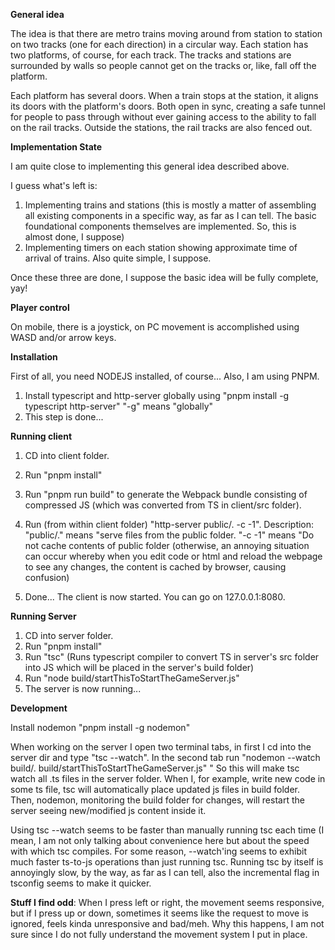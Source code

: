 **General idea**

The idea is that there are metro trains moving around from station to station on two tracks (one for each direction) in a circular way.
Each station has two platforms, of course, for each track. The tracks and stations are surrounded by walls so people cannot get on the tracks or, like, fall off the platform. 

Each platform has several doors. When a train stops at the station, it aligns its doors with the platform's doors. Both open in sync, creating a safe tunnel for people to pass through without ever gaining access to the ability to fall on the rail tracks.
Outside the stations, the rail tracks are also fenced out.

**Implementation State**

I am quite close to implementing this general idea described above.

I guess what's left is:

1. Implementing trains and stations (this is mostly a matter of assembling all existing components in a specific way, as far as I can tell. The basic foundational components themselves are implemented. So, this is almost done, I suppose)
2. Implementing timers on each station showing approximate time of arrival of trains. Also quite simple, I suppose.

Once these three are done, I suppose the basic idea will be fully complete, yay!

**Player control**

On mobile, there is a joystick, on PC movement is accomplished using WASD and/or arrow keys.

**Installation**

First of all, you need NODEJS installed, of course... Also, I am using PNPM.

1. Install typescript and http-server globally using "pnpm install -g typescript http-server"
"-g" means "globally"
2. This step is done...

**Running client**

1. CD into client folder.
2. Run "pnpm install"
3. Run "pnpm run build" to generate the Webpack bundle consisting of compressed JS (which was converted from TS in client/src folder).
4. Run (from within client folder) "http-server public/. -c -1".
Description:
"public/." means "serve files from the public folder.
"-c -1" means "Do not cache contents of public folder (otherwise, an annoying situation can occur whereby when you edit code or html and reload the webpage to see any changes, the content is cached by browser, causing confusion)

5. Done... The client is now started. You can go on 127.0.0.1:8080.

**Running Server**

1. CD into server folder.
2. Run "pnpm install" 
3. Run "tsc" (Runs typescript compiler to convert TS in server's src folder into JS which will be placed in the server's build folder)
4. Run "node build/startThisToStartTheGameServer.js"
5. The server is now running...

**Development**

Install nodemon "pnpm install -g nodemon"

When working on the server I open two terminal tabs, in first I cd into the server dir and type "tsc --watch". 
In the second tab run "nodemon --watch build/. build/startThisToStartTheGameServer.js"
"
So this will make tsc  watch all .ts files in the server folder. 
When I, for example, write new code in some ts file, tsc will automatically place updated js files in build folder. Then, nodemon, monitoring the build folder for changes, will restart the server seeing new/modified js content inside it.

Using tsc --watch seems to be faster than manually running tsc each time (I mean, I am not only talking about convenience here but about the speed with which tsc compiles. For some reason,
--watch'ing seems to exhibit much faster ts-to-js operations than just running tsc. Running tsc by itself is annoyingly slow, by the way, as far as I can tell, 
also the incremental flag in tsconfig seems to make it quicker.



**Stuff I find odd**:
When I press left or right, the movement seems responsive, but if I press up or down, sometimes it seems like the request to move is ignored, feels kinda unresponsive and bad/meh. Why this happens, I am not sure since I do not fully understand the movement system I put in place.
